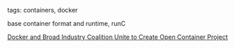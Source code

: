 tags: containers, docker

 base container format and runtime, runC

[Docker and Broad Industry Coalition Unite to Create Open Container Project](http://blog.docker.com/2015/06/open-container-project-foundation/)

